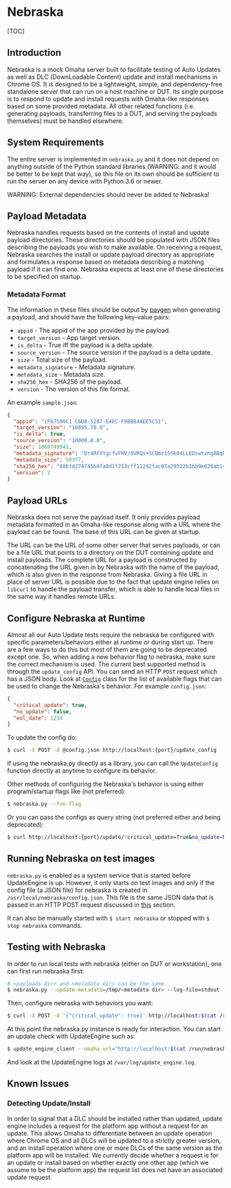 # Nebraska

[TOC]

## Introduction

Nebraska is a mock Omaha server built to facilitate testing of Auto Updates as
well as DLC (DownLoadable Content) update and install mechanisms in Chrome
OS. It is designed to be a lightweight, simple, and dependency-free standalone
server that can run on a host machine or DUT. Its single purpose is to respond
to update and install requests with Omaha-like responses based on some provided
metadata. All other related functions (i.e. generating payloads, transferring
files to a DUT, and serving the payloads themselves) must be handled elsewhere.

## System Requirements

The entire server is implemented in `nebraska.py` and it does not depend on
anything outside of the Python standard libraries (WARNING: and it would be
better to be kept that way), so this file on its own should be sufficient to run
the server on any device with Python 3.6 or newer.

WARNING: External dependencies should never be added to Nebraska!

## Payload Metadata

Nebraska handles requests based on the contents of install and update payload
directories. These directories should be populated with JSON files describing
the payloads you wish to make available. On receiving a request, Nebraska
searches the install or update payload directory as appropriate and formulates
a response based on metadata describing a matching payload if it can find one.
Nebraska expects at least one of these directories to be specified on startup.

### Metadata Format

The information in these files should be output by [paygen] when generating a
payload, and should have the following key-value pairs:

*   `appid` - The appid of the app provided by the payload.
*   `target_version` - App target version.
*   `is_delta` - True iff the payload is a delta update.
*   `source_version` - The source version if the payload is a delta update.
*   `size` - Total size of the payload.
*   `metadata_signature` - Metadata signature.
*   `metadata_size` - Metadata size.
*   `sha256_hex` - SHA256 of the payload.
*   `version` - The version of this file format.

An example `sample.json`:
```json
{
  "appid": "{F67500C1-C6D8-5287-E4EC-F9BBB4AEE5C5}",
  "target_version": "10895.78.0",
  "is_delta": true,
  "source_version": "10000.0.0",
  "size": 1069749941,
  "metadata_signature": "Dr4RFXYgcfvFHV/0VRQs+SCQmz15Sk04LLEDswtvng8BqNbBXA7VvPUhpCgX5T/t7cwPxTUHJVtxIREuBZpyIQxJQFZATspaClelpKBwadQzj7dpfShLpcbdlfM8qbLjIbXfC2Vymw03Mwf38lm0Fm75SANSTW9S4arPDf3sy9YGuqesnEJXyT3ZSGyK+Xto79zlURUXCgmia6t7MaJE3ZbCdeF4EiEMPDsipqj9ggmKwiCdUl2+RxTznX/015XFiBhogLrx9RCPHTR8nLz0H9RcRhIvMd+8g4kHUZTDvjCvG5EZHpIKk8FK8z0zY/LWVr738evwuNNwyKIazkQBTA==",
  "metadata_size": 50377,
  "sha256_hex": "886fd274745b4fa8d1f253cff11242fac07a29522b1bb9e028ab1480353d3160",
  "version": 2
}
```

## Payload URLs

Nebraska does not serve the payload itself. It only provides payload metadata
formatted in an Omaha-like response along with a URL where the payload can be
found. The base of this URL can be given at startup.

The URL can be the URL of some other server that serves payloads, or can be a
file URL that points to a directory on the DUT containing update and install
payloads. The complete URL for a payload is constructed by concatenating the
URL given in by Nebraska with the name of the payload, which is also given in
the response from Nebraska. Giving a file URL in place of server URL is possible
due to the fact that update engine relies on `libcurl` to handle the payload
transfer, which is able to handle local files in the same way it handles remote
URLs.

## Configure Nebraska at Runtime

Almost all our Auto Update tests require the nebraska be configured with
specific parameters/behaviors either at runtime or during start up. There are a
few ways to do this but most of them are going to be deprecated except one. So,
when adding a new behavior flag to nebraska, make sure the correct mechanism is
used. The current best supported method is through the `update_config` API. You
can send an HTTP `POST` request which has a JSON body. Look at [`Config`] class
for the list of available flags that can be used to change the Nebraska's
behavior. For example `config.json`:

```json
{
  "critical_update": true,
  "no_update": false,
  "eol_date": 1234
}
```

To update the config do:
```bash
$ curl -X POST -d @config.json http://localhost:{port}/update_config
```

If using the nebraska.py directly as a library, you can call the `UpdateConfig`
function directly at anytime to configure its behavior.

Other methods of configuring the Nebraska's behavior is using either
program/startup flags like (not preferred):

```bash
$ nebraska.py --foo-flag
```

Or you can pass the configs as query string (not preferred either and being
deprecated):

```bash
$ curl http://localhost:{port}/update/?critical_update=True&no_update=False
```

## Running Nebraska on test images

`nebraska.py` is enabled as a system service that is started before UpdateEngine
is up. However, it only starts on test images and only if the config file (a
JSON file) for nebraska is created in `/usr/local/nebraska/config.json`. This
file is the same JSON data that is passed in an HTTP POST request discussed in
[this](#configure-nebraska-at-runtime) section.

It can also be manually started with `$ start nebraska` or stopped with `$ stop
nebraska` commands.

## Testing with Nebraska

In order to run local tests with nebraska (either on DUT or workstation), one
can first run nebraska first:

```bash
# <payloads dir> and <metadata dir> can be the same.
$ nebraska.py --update-metadata=/tmp/<metadata dir> --log-file=stdout --update-payloads-address file:///tmp/<payloads dir>
```
Then, configure nebraska with behaviors you want:

```bash
$ curl -X POST -d '{"critical_update": true}' http://localhost:$(cat /run/nebraska/port)/update_config
```

At this point the nebraska.py instance is ready for interaction. You can start
an update check with UpdateEngine such as:

```bash
$ update_engine_client --omaha_url="http://localhost:$(cat /run/nebraska/port)/update" --update
```

And look at the UpdateEngine logs at `/var/log/update_engine.log`.

## Known Issues

### Detecting Update/Install

In order to signal that a DLC should be installed rather than updated, update
engine includes a request for the platform app without a request for an update.
This allows Omaha to differentiate between an update operation where Chrome OS
and all DLCs will be updated to a strictly greater version, and an install
operation where one or more DLCs of the same version as the platform app will be
installed. We currently decide whether a request is for an update or install
based on whether exactly one other app (which we assume to be the platform app)
the request list does not have an associated update request.

[paygen]: https://chromium.googlesource.com/chromiumos/chromite/+/HEAD/lib/paygen/
[`Config`]: nebraska.py#842
